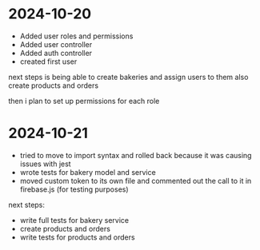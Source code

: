 # 2024-10-20

- Added user roles and permissions
- Added user controller
- Added auth controller
- created first user

next steps is being able to create bakeries and assign users to them
also create products and orders

then i plan to set up permissions for each role

# 2024-10-21

- tried to move to import syntax and rolled back because it was causing issues with jest
- wrote tests for bakery model and service
- moved custom token to its own file and commented out the call to it in firebase.js (for testing purposes)

next steps:

- write full tests for bakery service
- create products and orders
- write tests for products and orders
